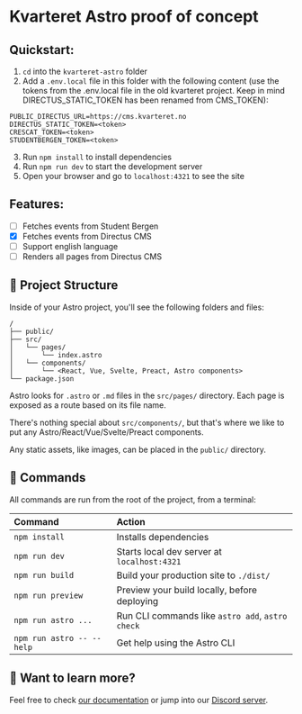 # Kvarteret Astro proof of concept

## Quickstart:

1. `cd` into the `kvarteret-astro` folder
2. Add a `.env.local` file in this folder with the following content (use the tokens from the .env.local file in the old kvarteret project. Keep in mind DIRECTUS_STATIC_TOKEN has been renamed from CMS_TOKEN):

```
PUBLIC_DIRECTUS_URL=https://cms.kvarteret.no
DIRECTUS_STATIC_TOKEN=<token>
CRESCAT_TOKEN=<token>
STUDENTBERGEN_TOKEN=<token>
```

3. Run `npm install` to install dependencies
4. Run `npm run dev` to start the development server
5. Open your browser and go to `localhost:4321` to see the site

## Features:

- [ ] Fetches events from Student Bergen
- [x] Fetches events from Directus CMS
- [ ] Support english language
- [ ] Renders all pages from Directus CMS

## 🚀 Project Structure

Inside of your Astro project, you'll see the following folders and files:

```text
/
├── public/
├── src/
│   └── pages/
│       └── index.astro
│   └── components/
│       └── <React, Vue, Svelte, Preact, Astro components>
└── package.json
```

Astro looks for `.astro` or `.md` files in the `src/pages/` directory. Each page is exposed as a route based on its file name.

There's nothing special about `src/components/`, but that's where we like to put any Astro/React/Vue/Svelte/Preact components.

Any static assets, like images, can be placed in the `public/` directory.

## 🧞 Commands

All commands are run from the root of the project, from a terminal:

| Command                   | Action                                           |
| :------------------------ | :----------------------------------------------- |
| `npm install`             | Installs dependencies                            |
| `npm run dev`             | Starts local dev server at `localhost:4321`      |
| `npm run build`           | Build your production site to `./dist/`          |
| `npm run preview`         | Preview your build locally, before deploying     |
| `npm run astro ...`       | Run CLI commands like `astro add`, `astro check` |
| `npm run astro -- --help` | Get help using the Astro CLI                     |

## 👀 Want to learn more?

Feel free to check [our documentation](https://docs.astro.build) or jump into our [Discord server](https://astro.build/chat).
